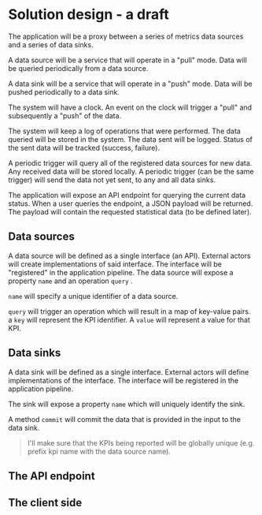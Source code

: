 # Solution design - a draft

The application will be a proxy between a series of metrics data sources and a series of data sinks.

A data source will be a service that will operate in a "pull" mode. Data will be queried periodically from a data source. 

A data sink will be a service that will operate in a "push" mode. Data will be pushed periodically to a data sink.

The system will have a clock. An event on the clock will trigger a "pull" and subsequently a "push" of the data.

The system will keep a log of operations that were performed. The data queried will be stored in the system. The data sent will be logged. Status of the sent data will be tracked (success, failure).

A periodic trigger will query all of the registered data sources for new data. Any received data will be stored locally. A periodic trigger (can be the same trigger) will send the data not yet sent, to any and all data sinks.

The application will expose an API endpoint for querying the current data status. When a user queries the endpoint, a JSON payload will be returned. The payload will contain the requested statistical data (to be defined later).



## Data sources

A data source will be defined as a single interface (an API). External actors will create implementations of said interface. The interface will  be "registered" in the application pipeline. The data source will expose a property `name` and an operation `query` . 

`name` will specify a unique identifier of a data source. 

`query` will trigger an operation which will result in a map of key-value pairs. a `key` will represent the KPI identifier. A `value` will represent a value for that KPI.



## Data sinks

A data sink will be defined as a single interface. External actors will define implementations of the interface. The interface will be registered in the application pipeline. 

The sink will expose a property `name` which will uniquely identify the sink. 

A method `commit` will commit the data that is provided in the input to the data sink.

> I'll make sure that the KPIs being reported will be globally unique (e.g. prefix kpi name with the data source name).



## The API endpoint



## The client side

